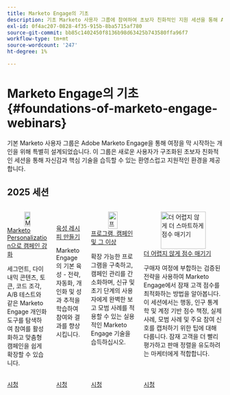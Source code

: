 ```yaml
---
title: Marketo Engage의 기초
description: 기초 Marketo 사용자 그룹에 참여하여 초보자 친화적인 지원 세션을 통해 Adobe Marketo Engage에 대한 자신감과 핵심 기술을 습득하십시오.
exl-id: 0f4ac207-0828-4f35-915b-8ba5715af780
source-git-commit: bb85c1402450f8136b98d63425b743580ffa96f7
workflow-type: tm+mt
source-wordcount: '247'
ht-degree: 1%

---
```


# Marketo Engage의 기초 {#foundations-of-marketo-engage-webinars}

기본 Marketo 사용자 그룹은 Adobe Marketo Engage을 통해 여정을 막 시작하는 개인을 위해 특별히 설계되었습니다. 이 그룹은 새로운 사용자가 구조화된 초보자 친화적인 세션을 통해 자신감과 핵심 기술을 습득할 수 있는 환영스럽고 지원적인 환경을 제공합니다.

## 2025 세션

<!-- CARDS  ****

{cta = Watch}

* 2025/campaigns-with-marketo-personalization.md
* 2025/nurture-recipe.md
* 2025/programs-campaigns.md
* 2025/scoring.md



-->
<!-- START CARDS HTML - DO NOT MODIFY BY HAND -->
<div class="columns">
    <div class="column is-half-tablet is-half-desktop is-one-third-widescreen" aria-label="Powering Campaigns with Marketo Personalization">
        <div class="card" style="height: 100%; display: flex; flex-direction: column; height: 100%;">
            <div class="card-image">
                <figure class="image x-is-16by9">
                    <a href="2025/campaigns-with-marketo-personalization.md" title="Marketo Personalization으로 캠페인 강화" target="_blank" rel="referrer">
                        <img class="is-bordered-r-small" src="https://video.tv.adobe.com/v/3464791/?format=jpeg&nocache=1758746095385" alt="Marketo Personalization으로 캠페인 강화"
                             style="width: 100%; aspect-ratio: 16 / 9; object-fit: cover; overflow: hidden; display: block; margin: auto;">
                    </a>
                </figure>
            </div>
            <div class="card-content is-padded-small" style="display: flex; flex-direction: column; flex-grow: 1; justify-content: space-between;">
                <div class="top-card-content">
                    <p class="headline is-size-6 has-text-weight-bold">
                        <a href="2025/campaigns-with-marketo-personalization.md" target="_blank" rel="referrer" title="Marketo Personalization으로 캠페인 강화">Marketo Personalization으로 캠페인 강화</a>
                    </p>
                    <p class="is-size-6">세그먼트, 다이내믹 콘텐츠, 토큰, 코드 조각, A/B 테스트와 같은 Marketo Engage 개인화 도구를 탐색하여 참여를 활성화하고 맞춤형 캠페인을 쉽게 확장할 수 있습니다.</p>
                </div>
                <a href="2025/campaigns-with-marketo-personalization.md" target="_blank" rel="referrer" class="spectrum-Button spectrum-Button--outline spectrum-Button--primary spectrum-Button--sizeM" style="align-self: flex-start; margin-top: 1rem;">
                    <span class="spectrum-Button-label has-no-wrap has-text-weight-bold">시청</span>
                </a>
            </div>
        </div>
    </div>
    <div class="column is-half-tablet is-half-desktop is-one-third-widescreen" aria-label="Create Your Nurture Recipe">
        <div class="card" style="height: 100%; display: flex; flex-direction: column; height: 100%;">
            <div class="card-image">
                <figure class="image x-is-16by9">
                    <a href="2025/nurture-recipe.md" title="육성 레시피 만들기" target="_blank" rel="referrer">
                        <img class="is-bordered-r-small" src="https://video.tv.adobe.com/v/3475224/?format=jpeg&nocache=1758746095385" alt="육성 레시피 만들기"
                             style="width: 100%; aspect-ratio: 16 / 9; object-fit: cover; overflow: hidden; display: block; margin: auto;">
                    </a>
                </figure>
            </div>
            <div class="card-content is-padded-small" style="display: flex; flex-direction: column; flex-grow: 1; justify-content: space-between;">
                <div class="top-card-content">
                    <p class="headline is-size-6 has-text-weight-bold">
                        <a href="2025/nurture-recipe.md" target="_blank" rel="referrer" title="육성 레시피 만들기">육성 레시피 만들기</a>
                    </p>
                    <p class="is-size-6">Marketo Engage의 기본 육성 - 전략, 자동화, 개인화 및 성과 추적을 학습하여 참여와 결과를 향상시킵니다.</p>
                </div>
                <a href="2025/nurture-recipe.md" target="_blank" rel="referrer" class="spectrum-Button spectrum-Button--outline spectrum-Button--primary spectrum-Button--sizeM" style="align-self: flex-start; margin-top: 1rem;">
                    <span class="spectrum-Button-label has-no-wrap has-text-weight-bold">시청</span>
                </a>
            </div>
        </div>
    </div>
    <div class="column is-half-tablet is-half-desktop is-one-third-widescreen" aria-label="Programs, Campaigns & Beyond">
        <div class="card" style="height: 100%; display: flex; flex-direction: column; height: 100%;">
            <div class="card-image">
                <figure class="image x-is-16by9">
                    <a href="2025/programs-campaigns.md" title="프로그램, 캠페인 및 그 이상" target="_blank" rel="referrer">
                        <img class="is-bordered-r-small" src="https://video.tv.adobe.com/v/3464499/?format=jpeg&nocache=1758746095396" alt="프로그램, 캠페인 및 그 이상"
                             style="width: 100%; aspect-ratio: 16 / 9; object-fit: cover; overflow: hidden; display: block; margin: auto;">
                    </a>
                </figure>
            </div>
            <div class="card-content is-padded-small" style="display: flex; flex-direction: column; flex-grow: 1; justify-content: space-between;">
                <div class="top-card-content">
                    <p class="headline is-size-6 has-text-weight-bold">
                        <a href="2025/programs-campaigns.md" target="_blank" rel="referrer" title="프로그램, 캠페인 및 그 이상">프로그램, 캠페인 및 그 이상</a>
                    </p>
                    <p class="is-size-6">확장 가능한 프로그램을 구축하고, 캠페인 관리를 간소화하며, 신규 및 초기 단계의 사용자에게 완벽한 보고 모범 사례를 적용할 수 있는 실용적인 Marketo Engage 기술을 습득하십시오.</p>
                </div>
                <a href="2025/programs-campaigns.md" target="_blank" rel="referrer" class="spectrum-Button spectrum-Button--outline spectrum-Button--primary spectrum-Button--sizeM" style="align-self: flex-start; margin-top: 1rem;">
                    <span class="spectrum-Button-label has-no-wrap has-text-weight-bold">시청</span>
                </a>
            </div>
        </div>
    </div>
    <div class="column is-half-tablet is-half-desktop is-one-third-widescreen" aria-label="Score Smarter, Not Harder">
        <div class="card" style="height: 100%; display: flex; flex-direction: column; height: 100%;">
            <div class="card-image">
                <figure class="image x-is-16by9">
                    <a href="2025/scoring.md" title="더 어렵지 않게 더 스마트하게 점수 매기기" target="_blank" rel="referrer">
                        <img class="is-bordered-r-small" src="https://video.tv.adobe.com/v/3474961/?format=jpeg&nocache=1758746095373" alt="더 어렵지 않게 더 스마트하게 점수 매기기"
                             style="width: 100%; aspect-ratio: 16 / 9; object-fit: cover; overflow: hidden; display: block; margin: auto;">
                    </a>
                </figure>
            </div>
            <div class="card-content is-padded-small" style="display: flex; flex-direction: column; flex-grow: 1; justify-content: space-between;">
                <div class="top-card-content">
                    <p class="headline is-size-6 has-text-weight-bold">
                        <a href="2025/scoring.md" target="_blank" rel="referrer" title="더 어렵지 않게 더 스마트하게 점수 매기기">더 어렵지 않게 점수 매기기</a>
                    </p>
                    <p class="is-size-6">구매자 여정에 부합하는 검증된 전략을 사용하여 Marketo Engage에서 잠재 고객 점수를 최적화하는 방법을 알아봅니다. 이 세션에서는 행동, 인구 통계학 및 계정 기반 점수 책정, 실제 사례, 모범 사례 및 주요 참여 신호를 캡처하기 위한 팁에 대해 다룹니다. 잠재 고객을 더 빨리 평가하고 판매 정렬을 유도하려는 마케터에게 적합합니다.</p>
                </div>
                <a href="2025/scoring.md" target="_blank" rel="referrer" class="spectrum-Button spectrum-Button--outline spectrum-Button--primary spectrum-Button--sizeM" style="align-self: flex-start; margin-top: 1rem;">
                    <span class="spectrum-Button-label has-no-wrap has-text-weight-bold">시청</span>
                </a>
            </div>
        </div>
    </div>
</div>
<!-- END CARDS HTML - DO NOT MODIFY BY HAND -->
